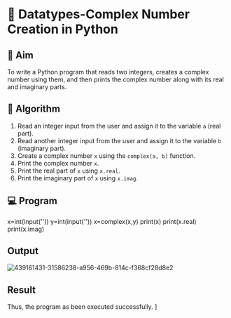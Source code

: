 # 🧮 Datatypes-Complex Number Creation in Python

## 🎯 Aim
To write a Python program that reads two integers, creates a complex number using them, and then prints the complex number along with its real and imaginary parts.

## 🧠 Algorithm
1. Read an integer input from the user and assign it to the variable `a` (real part).
2. Read another integer input from the user and assign it to the variable `b` (imaginary part).
3. Create a complex number `x` using the `complex(a, b)` function.
4. Print the complex number `x`.
5. Print the real part of `x` using `x.real`.
6. Print the imaginary part of `x` using `x.imag`.

## 💻 Program
x=int(input(''))
y=int(input(''))
x=complex(x,y)
print(x)
print(x.real)
print(x.imag)

## Output
![439161431-31586238-a956-469b-814c-f368cf28d8e2](https://github.com/user-attachments/assets/6d2d10a8-797b-44f8-bd84-ad27707957c7)

## Result
Thus, the program as been executed successfully. ]
